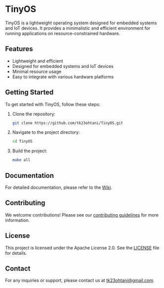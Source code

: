# TinyOS

TinyOS is a lightweight operating system designed for embedded systems and IoT devices. It provides a minimalistic and efficient environment for running applications on resource-constrained hardware.

## Features

- Lightweight and efficient
- Designed for embedded systems and IoT devices
- Minimal resource usage
- Easy to integrate with various hardware platforms

## Getting Started

To get started with TinyOS, follow these steps:

1. Clone the repository:
    ```sh
    git clone https://github.com/tk23ohtani/TinyOS.git
    ```
2. Navigate to the project directory:
    ```sh
    cd TinyOS
    ```
3. Build the project:
    ```sh
    make all
    ```

## Documentation

For detailed documentation, please refer to the [Wiki](https://github.com/tk23ohtani/TinyOS/wiki).

## Contributing

We welcome contributions! Please see our [contributing guidelines](CONTRIBUTING.md) for more information.

## License

This project is licensed under the Apache License 2.0. See the [LICENSE](LICENSE) file for details.

## Contact

For any inquiries or support, please contact us at tk23ohtani@gmail.com.
